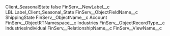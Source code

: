 <?xml version="1.0" encoding="UTF-8"?>
<CustomMetadata xmlns="http://soap.sforce.com/2006/04/metadata" xmlns:xsi="http://www.w3.org/2001/XMLSchema-instance" xmlns:xsd="http://www.w3.org/2001/XMLSchema">
    <label>Client_SeasonalState</label>
    <protected>false</protected>
    <values>
        <field>FinServ__NewLabel__c</field>
        <value xsi:type="xsd:string">LBL.Label_Client_Seasonal_State</value>
    </values>
    <values>
        <field>FinServ__ObjectFieldName__c</field>
        <value xsi:type="xsd:string">ShippingState</value>
    </values>
    <values>
        <field>FinServ__ObjectName__c</field>
        <value xsi:type="xsd:string">Account</value>
    </values>
    <values>
        <field>FinServ__ObjectRTNamespace__c</field>
        <value xsi:type="xsd:string">Industries</value>
    </values>
    <values>
        <field>FinServ__ObjectRecordType__c</field>
        <value xsi:type="xsd:string">IndustriesIndividual</value>
    </values>
    <values>
        <field>FinServ__RelationshipName__c</field>
        <value xsi:nil="true"/>
    </values>
    <values>
        <field>FinServ__ViewName__c</field>
        <value xsi:nil="true"/>
    </values>
</CustomMetadata>
